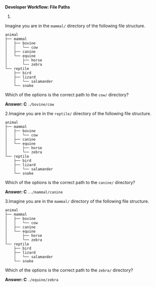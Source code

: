 **Developer Workflow: File Paths**

1.
Imagine you are in the `mammal/` directory of the following file structure.

```
animal
├── mammal
│   ├── bovine
│   │   └── cow
│   ├── canine
│   └── equine
│       ├── horse
│       └── zebra
└── reptile
    ├── bird
    ├── lizard
    │   └── salamander
    └── snake
```

Which of the options is the correct path to the `cow/` directory?

**Answer:  C**
`./bovine/cow`

2.Imagine you are in the `reptile/` directory of the following file structure.

```
animal
├── mammal
│   ├── bovine
│   │   └── cow
│   ├── canine
│   └── equine
│       ├── horse
│       └── zebra
└── reptile
    ├── bird
    ├── lizard
    │   └── salamander
    └── snake
```

Which of the options is the correct path to the `canine/` directory?

**Answer:  C**
`../mammal/canine`

3.Imagine you are in the `mammal/` directory of the following file structure.

```
animal
├── mammal
│   ├── bovine
│   │   └── cow
│   ├── canine
│   └── equine
│       ├── horse
│       └── zebra
└── reptile
    ├── bird
    ├── lizard
    │   └── salamander
    └── snake
```

Which of the options is the correct path to the `zebra/` directory?

**Answer:  C**
`./equine/zebra`
